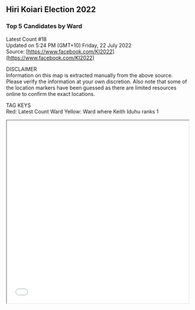 ## Hiri Koiari Election 2022
### Top 5 Candidates by Ward
Latest Count #18 <br>
Updated on 5:24 PM (GMT+10) Friday, 22 July 2022 <br>
Source: [https://www.facebook.com/KI2022](https://www.facebook.com/KI2022)

DISCLAIMER<br>
Information on this map is extracted manually from the above source. Please verify the information at your own discretion. Also note that some of the location markers have been guessed as there are limited resources online to confirm the exact locations.<br>

TAG KEYS<br>
Red: Latest Count Ward
Yellow: Ward where Keith Iduhu ranks 1

<iframe src="Hiri Koiari Count 18.html" height="500" width="500"></iframe>
<br>

